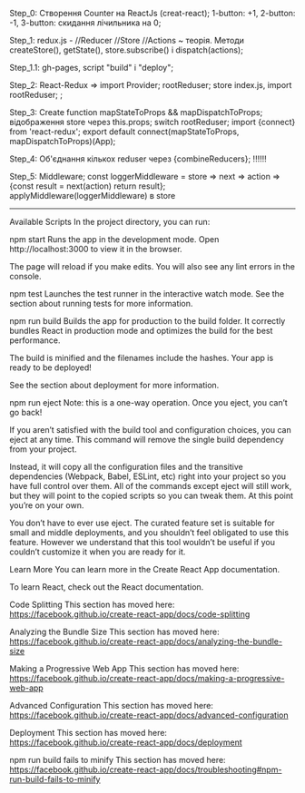 Step_0: Створення Counter на ReactJs (creat-react); 1-button: +1, 2-button: -1, 3-button: скидання лічильника на 0;

Step_1: redux.js - //Reducer  //Store  //Actions ~ теорія. Методи createStore(), getState(), store.subscribe() і dispatch(actions);

Step_1.1: gh-pages, script "build" i "deploy";

Step_2: React-Redux => import Provider; rootReduser; store index.js, import rootReduser; <Provider store={store}>;

Step_3: Create function mapStateToProps && mapDispatchToProps; відображення store через this.props; switch rootReduser; import {connect} from 'react-redux'; export default connect(mapStateToProps, mapDispatchToProps)(App);

Step_4: Об'єднання кількох reduser через {combineReducers}; !!!!!!

Step_5: Middleware; const loggerMiddleware = store => next => action => {const result = next(action) return result}; applyMiddleware(loggerMiddleware) в store
___________________________________________________________________________________

Available Scripts
In the project directory, you can run:

npm start
Runs the app in the development mode.
Open http://localhost:3000 to view it in the browser.

The page will reload if you make edits.
You will also see any lint errors in the console.

npm test
Launches the test runner in the interactive watch mode.
See the section about running tests for more information.

npm run build
Builds the app for production to the build folder.
It correctly bundles React in production mode and optimizes the build for the best performance.

The build is minified and the filenames include the hashes.
Your app is ready to be deployed!

See the section about deployment for more information.

npm run eject
Note: this is a one-way operation. Once you eject, you can’t go back!

If you aren’t satisfied with the build tool and configuration choices, you can eject at any time. This command will remove the single build dependency from your project.

Instead, it will copy all the configuration files and the transitive dependencies (Webpack, Babel, ESLint, etc) right into your project so you have full control over them. All of the commands except eject will still work, but they will point to the copied scripts so you can tweak them. At this point you’re on your own.

You don’t have to ever use eject. The curated feature set is suitable for small and middle deployments, and you shouldn’t feel obligated to use this feature. However we understand that this tool wouldn’t be useful if you couldn’t customize it when you are ready for it.

Learn More
You can learn more in the Create React App documentation.

To learn React, check out the React documentation.

Code Splitting
This section has moved here: https://facebook.github.io/create-react-app/docs/code-splitting

Analyzing the Bundle Size
This section has moved here: https://facebook.github.io/create-react-app/docs/analyzing-the-bundle-size

Making a Progressive Web App
This section has moved here: https://facebook.github.io/create-react-app/docs/making-a-progressive-web-app

Advanced Configuration
This section has moved here: https://facebook.github.io/create-react-app/docs/advanced-configuration

Deployment
This section has moved here: https://facebook.github.io/create-react-app/docs/deployment

npm run build fails to minify
This section has moved here: https://facebook.github.io/create-react-app/docs/troubleshooting#npm-run-build-fails-to-minify